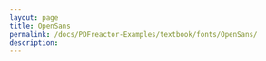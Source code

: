 ```yaml
---
layout: page
title: OpenSans
permalink: /docs/PDFreactor-Examples/textbook/fonts/OpenSans/
description: 
---
```





